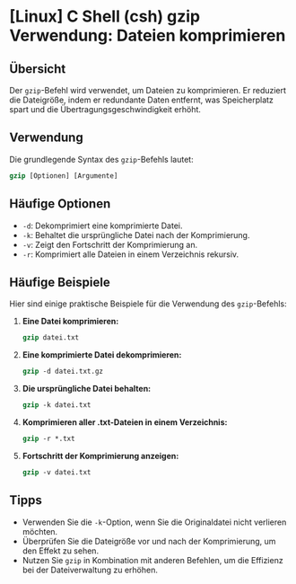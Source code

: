 # [Linux] C Shell (csh) gzip Verwendung: Dateien komprimieren

## Übersicht
Der `gzip`-Befehl wird verwendet, um Dateien zu komprimieren. Er reduziert die Dateigröße, indem er redundante Daten entfernt, was Speicherplatz spart und die Übertragungsgeschwindigkeit erhöht.

## Verwendung
Die grundlegende Syntax des `gzip`-Befehls lautet:

```csh
gzip [Optionen] [Argumente]
```

## Häufige Optionen
- `-d`: Dekomprimiert eine komprimierte Datei.
- `-k`: Behaltet die ursprüngliche Datei nach der Komprimierung.
- `-v`: Zeigt den Fortschritt der Komprimierung an.
- `-r`: Komprimiert alle Dateien in einem Verzeichnis rekursiv.

## Häufige Beispiele
Hier sind einige praktische Beispiele für die Verwendung des `gzip`-Befehls:

1. **Eine Datei komprimieren:**
   ```csh
   gzip datei.txt
   ```

2. **Eine komprimierte Datei dekomprimieren:**
   ```csh
   gzip -d datei.txt.gz
   ```

3. **Die ursprüngliche Datei behalten:**
   ```csh
   gzip -k datei.txt
   ```

4. **Komprimieren aller .txt-Dateien in einem Verzeichnis:**
   ```csh
   gzip -r *.txt
   ```

5. **Fortschritt der Komprimierung anzeigen:**
   ```csh
   gzip -v datei.txt
   ```

## Tipps
- Verwenden Sie die `-k`-Option, wenn Sie die Originaldatei nicht verlieren möchten.
- Überprüfen Sie die Dateigröße vor und nach der Komprimierung, um den Effekt zu sehen.
- Nutzen Sie `gzip` in Kombination mit anderen Befehlen, um die Effizienz bei der Dateiverwaltung zu erhöhen.